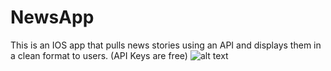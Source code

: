 # NewsApp
This is an IOS app that pulls news stories using an API and displays them in a clean format to users. (API Keys are free)
![alt text](https://i.imgur.com/YckxVvD.png)
